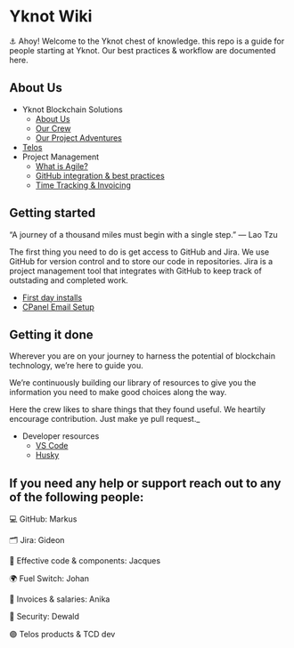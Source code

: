 # Yknot Wiki

⚓ Ahoy! Welcome to the Yknot chest of knowledge. this repo is a guide for people starting at Yknot. Our best practices & workflow are documented here. 

## About Us

* Yknot Blockchain Solutions
  * [About Us](about.md)
  * [Our Crew](crew-and-contractors.md)
  * [Our Project Adventures](projects.md)
* [Telos](telos/)
* Project Management
  * [What is Agile?](agile/agile.md)
  * [GitHub integration & best practices](agile-1.md)
  * [Time Tracking & Invoicing](invoicing.md)

## Getting started

“A journey of a thousand miles must begin with a single step.” ― Lao Tzu

The first thing you need to do is get access to GitHub and Jira. We use GitHub for version control and to store our
code in repositories. Jira is a project management tool that integrates with GitHub to keep track of outstading and
completed work. 
* [First day installs](installs.md)
* [CPanel Email Setup](setup/cpanel-email/email.md)

## Getting it done

Wherever you are on your journey to harness the potential of blockchain technology, we’re here to guide you.

We’re continuously building our library of resources to give you the information you need to make good choices along the way.

Here the crew likes to share things that they found useful. We heartily encourage contribution. Just make ye pull request._

* Developer resources
  * [VS Code](resources/vscode.md)
  * [Husky](resources/husky/husky.md)

## If you need any help or support reach out to any of the following people:
:computer: GitHub: Markus

:card_index_dividers: Jira: Gideon

:jigsaw: Effective code & components: Jacques

:earth_africa: Fuel Switch: Johan

:money_with_wings: Invoices & salaries: Anika

:closed_lock_with_key: Security: Dewald

:purple_circle: Telos products & TCD dev
